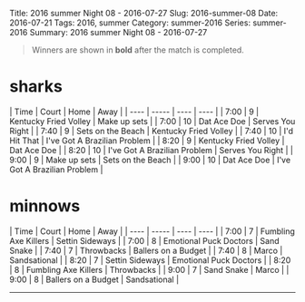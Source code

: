 Title: 2016 summer Night 08 - 2016-07-27
Slug: 2016-summer-08
Date: 2016-07-21
Tags: 2016, summer
Category: summer-2016
Series: summer-2016
Summary: 2016 summer Night 08 - 2016-07-27

> Winners are shown in **bold** after the match is completed.

sharks
=====
| Time | Court | Home | Away |
| ---- | ----- | ---- | ---- | <!-- begin table -->
| 7:00 | 9 | Kentucky Fried Volley | Make up sets |
| 7:00 | 10 | Dat Ace Doe | Serves You Right |
| 7:40 | 9 | Sets on the Beach | Kentucky Fried Volley |
| 7:40 | 10 | I'd Hit That | I've Got A Brazilian Problem |
| 8:20 | 9 | Kentucky Fried Volley | Dat Ace Doe |
| 8:20 | 10 | I've Got A Brazilian Problem | Serves You Right |
| 9:00 | 9 | Make up sets | Sets on the Beach |
| 9:00 | 10 | Dat Ace Doe | I've Got A Brazilian Problem |

<!-- end table -->
minnows
=====
| Time | Court | Home | Away |
| ---- | ----- | ---- | ---- | <!-- begin table -->
| 7:00 | 7 | Fumbling Axe Killers | Settin Sideways |
| 7:00 | 8 | Emotional Puck Doctors | Sand Snake |
| 7:40 | 7 | Throwbacks | Ballers on a Budget |
| 7:40 | 8 | Marco | Sandsational |
| 8:20 | 7 | Settin Sideways | Emotional Puck Doctors |
| 8:20 | 8 | Fumbling Axe Killers | Throwbacks |
| 9:00 | 7 | Sand Snake | Marco |
| 9:00 | 8 | Ballers on a Budget | Sandsational |

<!-- end table -->



---